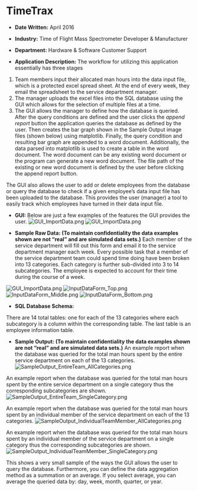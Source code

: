 # TimeTrax

*  __Date Written:__ April 2016

*  __Industry:__ Time of Flight Mass Spectrometer Developer & Manufacturer

*  __Department:__ Hardware & Software Customer Support

*  __Application Description:__ The workflow for utilizing this application essentially has three stages
  1.  Team members input their allocated man hours into the data input file, which is a protected excel spread sheet.  At the end of every week, they email the spreadsheet to the service department manager.
  1. The manager uploads the excel files into the SQL database using the GUI which allows for the selection of multiple files at a time.
  1. The GUI allows the manager to define how the database is queried.  After the query conditions are defined and the user clicks the *append report* button the application queries the database as defined by the user.  Then creates the bar graph shown in the Sample Output image files (shown below) using matplotlib.  Finally, the query condition and resulting bar graph are appended to a word document.  Additionally, the data parsed into matplotlib is used to create a table in the word document.  The word document can be any existing word document or the program can generate a new word document.  The file path of the existing or new word document is defined by the user before clicking the append report button.

The GUI also allows the user to add or delete employees from the database or query the database to check if a given employee’s data input file has been uploaded to the database.  This provides the user (manager) a tool to easily track which employees have turned in their data input file.


*  __GUI:__ Below are just a few examples of the features the GUI provides the user.
![GUI_ImportData.png](images/GUI_AddEmployee.png)
![GUI_ImportData.png](images/GUI_EmployeeInfo.png)


*  __Sample Raw Data: (To maintain confidentiality the data examples shown are not “real” and are simulated data sets.)__
Each member of the service department will fill out this form and email it to the service department manager each week.  Every possible task that a member of the service department team could spend time doing have been broken into 13 categories.  Each category is further sub-divided into 3 to 14 subcategories.  The employee is expected to account for their time during the course of a week.

![GUI_ImportData.png](images/GUI_ImportData.png)
![InputDataForm_Top.png](images/InputDataForm_Top.png)
![InputDataForm_Middle.png](images/InputDataForm_Middle.png)
![InputDataForm_Bottom.png](images/InputDataForm_Bottom.png)


*  __SQL Database Schema:__

There are 14 total tables: one for each of the 13 categories where each subcategory is a column within the corresponding table.  The last table is an employee information table.

*  __Sample Output: (To maintain confidentiality the data examples shown are not “real” and are simulated data sets.)__
An example report when the database was queried for the total man hours spent by the entire service department on each of the 13 categories.
![SampleOutput_EntireTeam_AllCategories.png](images/SampleOutput_EntireTeam_AllCategories.png)

An example report when the database was queried for the total man hours spent by the entire service department on a single category thus the corresponding subcategories are shown.
![SampleOutput_EntireTeam_SingleCategory.png](images/SampleOutput_EntireTeam_SingleCategory.png)

An example report when the database was queried for the total man hours spent by an individual member of the service department on each of the 13 categories.
![SampleOutput_IndividualTeamMember_AllCategories.png](images/SampleOutput_IndividualTeamMember_AllCategories.png)

An example report when the database was queried for the total man hours spent by an individual member of the service department on a single category thus the corresponding subcategories are shown.
![SampleOutput_IndividualTeamMember_SingleCategory.png](images/SampleOutput_IndividualTeamMember_SingleCategory.png)

This shows a very small sample of the ways the GUI allows the user to query the database.  Furthermore, you can define the data aggregation method as a summation or an average.  If you select average, you can average the queried data by: day, week, month, quarter, or year.
